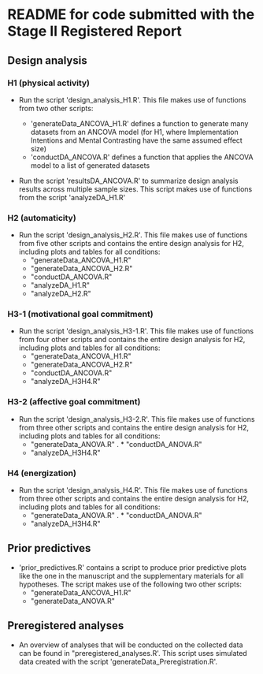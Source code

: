 # README for code submitted with the Stage II Registered Report

## Design analysis

### H1 (physical activity)

* Run the script 'design_analysis_H1.R'. This file makes use of functions from two other scripts:
    * 'generateData_ANCOVA_H1.R' defines a function to generate many datasets from an ANCOVA model (for H1, where Implementation Intentions and Mental Contrasting have the same assumed effect size)
    * 'conductDA_ANCOVA.R' defines a function that applies the ANCOVA model to a list of generated datasets

* Run the script 'resultsDA_ANCOVA.R' to summarize design analysis results across multiple sample sizes. This script makes use of functions from the script 'analyzeDA_H1.R'

### H2 (automaticity)

* Run the script 'design_analysis_H2.R'. This file makes use of functions from five other scripts and contains the entire design analysis for H2, including plots and tables for all conditions:
    * "generateData_ANCOVA_H1.R"
    * "generateData_ANCOVA_H2.R"
    * "conductDA_ANCOVA.R"
    * "analyzeDA_H1.R"
    * "analyzeDA_H2.R"
    
### H3-1 (motivational goal commitment)

* Run the script 'design_analysis_H3-1.R'. This file makes use of functions from four other scripts and contains the entire design analysis for H2, including plots and tables for all conditions:
    * "generateData_ANCOVA_H1.R"
    * "generateData_ANCOVA_H2.R"
    * "conductDA_ANCOVA.R"
    * "analyzeDA_H3H4.R"

### H3-2 (affective goal commitment)

* Run the script 'design_analysis_H3-2.R'. This file makes use of functions from three other scripts and contains the entire design analysis for H2, including plots and tables for all conditions:
    * "generateData_ANOVA.R"
 .  * "conductDA_ANOVA.R"
    * "analyzeDA_H3H4.R"

### H4 (energization)

* Run the script 'design_analysis_H4.R'. This file makes use of functions from three other scripts and contains the entire design analysis for H2, including plots and tables for all conditions:
    * "generateData_ANOVA.R"
 .  * "conductDA_ANOVA.R"
    * "analyzeDA_H3H4.R"

## Prior predictives
* 'prior_predictives.R' contains a script to produce prior predictive plots like the one in the manuscript and the supplementary materials for all hypotheses. The script makes use of the following two other scripts:
    * "generateData_ANCOVA_H1.R"
    * "generateData_ANOVA.R"

## Preregistered analyses
* An overview of analyses that will be conducted on the collected data can be found in "preregistered_analyses.R'. This script uses simulated data created with the script 'generateData_Preregistration.R'.